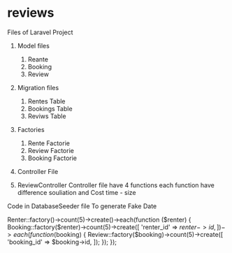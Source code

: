 # reviews

Files of Laravel Project 

1. Model files 
    1. Reante
    2. Booking
    3. Review
2. Migration files
    1. Rentes Table
    2. Bookings Table
    3. Reviws Table
3. Factories
    1. Rente Factorie
    2. Review Factorie
    3. Booking Factorie
  
4. Controller File
  1. ReviewController 
Controller file have 4 functions each function have difference souliation and Cost time - size


Code in DatabaseSeeder file To generate Fake Date

  Renter::factory()->count(5)->create()->each(function ($renter) {
            Booking::factory($renter)->count(5)->create([
                'renter_id' => $renter->id,
            ])->each(function ($booking) {
                Review::factory($booking)->count(5)->create([
                    'booking_id' => $booking->id,
                ]);
            });
        });
        
 
